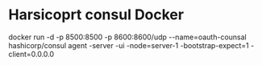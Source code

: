 
# Harsicoprt consul Docker
docker run -d -p 8500:8500 -p 8600:8600/udp --name=oauth-counsal hashicorp/consul agent -server -ui -node=server-1 -bootstrap-expect=1 -client=0.0.0.0

